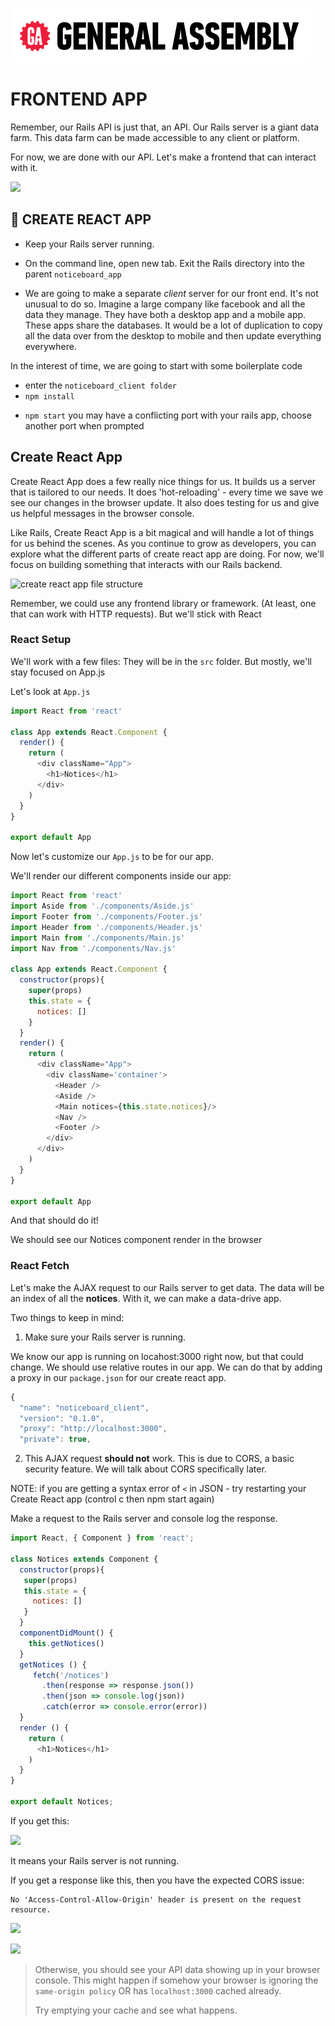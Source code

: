 [![General Assembly Logo](/ga_cog.png)](https://generalassemb.ly)
# FRONTEND APP

Remember, our Rails API is just that, an API. Our Rails server is a giant data farm. This data farm can be made accessible to any client or platform.

For now, we are done with our API. Let's make a frontend that can interact with it.

![](https://i.imgur.com/zm4EeFX.png)

## &#x1F684; CREATE REACT APP

* Keep your Rails server running.

* On the command line, open new tab. Exit the Rails directory into the parent `noticeboard_app`

* We are going to make a separate _client_ server for our front end. It's not unusual to do so. Imagine a large company like facebook and all the data they manage. They have both a desktop app and a mobile app. These apps share the databases. It would be a lot of duplication to copy all the data over from the desktop to mobile and then update everything everywhere.

In the interest of time, we are going to start with some boilerplate code

- enter the `noticeboard_client folder`
- `npm install`


* `npm start` you may have a conflicting port with your rails app, choose another port when prompted


## Create React App
Create React App does a few really nice things for us. It builds us a server that is tailored to our needs. It does 'hot-reloading' - every time we save we see our changes in the browser update. It also does testing for us and give us helpful messages in the browser console.

Like Rails, Create React App is a bit magical and will handle a lot of things for us behind the scenes. As you continue to grow as developers, you can explore what the different parts of create react app are doing. For now, we'll focus on building something that interacts with our Rails backend.


![create react app file structure](https://i.imgur.com/bzf5feu.png)


Remember, we could use any frontend library or framework. (At least, one that can work with HTTP requests). But we'll stick with React


### React Setup

We'll work with a few files: They will be in the `src` folder. But mostly, we'll stay focused on App.js


Let's look at `App.js`



```js
import React from 'react'

class App extends React.Component {
  render() {
    return (
      <div className="App">
        <h1>Notices</h1>
      </div>
    )
  }
}

export default App
```


Now let's customize our `App.js` to be for our app.


We'll render our different components inside our app:

```js
import React from 'react'
import Aside from './components/Aside.js'
import Footer from './components/Footer.js'
import Header from './components/Header.js'
import Main from './components/Main.js'
import Nav from './components/Nav.js'

class App extends React.Component {
  constructor(props){
    super(props)
    this.state = {
      notices: []
    }
  }
  render() {
    return (
      <div className="App">
        <div className='container'>
          <Header />
          <Aside />
          <Main notices={this.state.notices}/>
          <Nav />
          <Footer />
        </div>
      </div>
    )
  }
}

export default App

```

And that should do it!

We should see our Notices component render in the browser

### React Fetch

Let's make the AJAX request to our Rails server to get data. The data will be an index of all the **notices**. With it, we can make a data-drive app.

Two things to keep in mind:

1. Make sure your Rails server is running.

We know our app is running on locahost:3000 right now, but that could change. We should use relative routes in our app. We can do that by adding a proxy in our `package.json` for our create react app.

```js
{
  "name": "noticeboard_client",
  "version": "0.1.0",
  "proxy": "http://localhost:3000",
  "private": true,
```


2. This AJAX request **should not** work. This is due to CORS, a basic security feature. We will talk about CORS specifically later.

NOTE: if you are getting a syntax error of `<` in JSON - try restarting your Create React app (control c then npm start again)

Make a request to the Rails server and console log the response. 

```javascript
import React, { Component } from 'react';

class Notices extends Component {
  constructor(props){
   super(props)
   this.state = {
     notices: []
   }
  }
  componentDidMount() {
    this.getNotices()
  }
  getNotices () {
     fetch('/notices')
       .then(response => response.json())
       .then(json => console.log(json))
       .catch(error => console.error(error))
  }
  render () {
    return (
      <h1>Notices</h1>
    )
  }
}

export default Notices;
```

If you get this:

![](https://i.imgur.com/l8VZfgv.png)

It means your Rails server is not running.

If you get a response like this, then you have the expected CORS issue:

```
No 'Access-Control-Allow-Origin' header is present on the request resource.
```

![](https://i.imgur.com/jowW1st.png)

![](https://i.imgur.com/s2ruqcN.png)

> Otherwise, you should see your API data showing up in your browser console. This might happen if somehow your browser is ignoring the `same-origin policy` OR has `localhost:3000` cached already.
>
> Try emptying your cache and see what happens.

<br>
